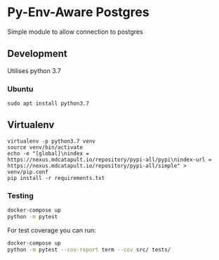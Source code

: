 # Py-Env-Aware Postgres

Simple module to allow connection to postgres

## Development


Utilises python 3.7

### Ubuntu

```
sudo apt install python3.7
```

## Virtualenv

```
virtualenv -p python3.7 venv
source venv/bin/activate
echo -e "[global]\nindex = https://nexus.mdcatapult.io/repository/pypi-all/pypi\nindex-url = https://nexus.mdcatapult.io/repository/pypi-all/simple" > venv/pip.conf
pip install -r requirements.txt
```

### Testing
```bash
docker-compose up
python -m pytest
```
For test coverage you can run:
```bash
docker-compose up
python -m pytest --cov-report term --cov src/ tests/
```
